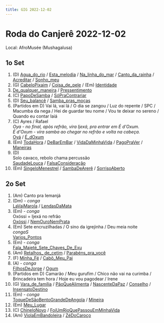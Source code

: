 ```yaml
---
title: GIG 2022-12-02
---
```


# Roda do Canjerê 2022-12-02

Local: AfroMusée (Mushagalusa)

## 1o Set

1. (D) [Agua_do_rio](letras/Agua_do_rio.md) / [Esta_melodia](letras/Esta_melodia.md) / [Na_linha_do_mar](letras/Na_linha_do_mar.md) / [Canto_da_rainha](letras/Canto_da_rainha.md) / [Acreditar](letras/Acreditar.md) / [Sonho_meu](letras/Sonho_meu.md)
2. (G) [CabeloPixaim](letras/CabeloPixaim.md) / [Coisa_de_pele](letras/Coisa_de_pele.md) / (Em) [Identidade](letras/Identidade.md)
3. [De_qualquer_maneira](letras/De_qualquer_maneira.md) / [Pressentimento](letras/Pressentimento.md)
4. (C) [PapoDeSamba](letras/PapoDeSamba.md) / [SóPraContrariar](letras/SóPraContrariar.md)
5. (D) [Seu_balancê](letras/Seu_balancê.md) / [Samba_pras_moças](letras/Samba_pras_moças.md)
6. (Partidos em D) Vai lá, vai lá / O dia se zangou / Luz do repente / SPC / Macumba da nega / Hei de guardar teu nome / Vou te deixar no sereno / Quando eu contar Iaiá
7. (C) Ayres / Rafael  
	*Oya - no final, apòs refrão, vira Ijexá, pra entrar em É d'Oxum.*  
	*É d'Oxum - vira samba ao chegar no refrão e volta na cabeça.*  
	[Oyá](letras/Oyá.md) / [É_dOxum](letras/É_dOxum.md)
8. (Em) [TodaHora](letras/TodaHora.md) / [DeBarEmBar](letras/DeBarEmBar.md) / [VidaDaMinhaVida](letras/VidaDaMinhaVida.md) / [PagoPraVer](letras/PagoPraVer.md) / [Maneiras](letras/Maneiras.md)
9. (D)  
	Solo cavaco, rebolo chama percussão  
	[SaudadeLouca](letras/SaudadeLouca.md) / [FalsaConsideração](letras/FalsaConsideração.md)
10. (Em) [SingeloMenestrel](letras/SingeloMenestrel.md) / [SambaDeArerê](letras/SambaDeArerê.md) / [SorrisoAberto](letras/SorrisoAberto.md)

## 2o Set

1. (Am) Canto pra Iemanjá
2. (Dm)  -  *conga*  
	[LaVaiMarola](letras/LaVaiMarola.md) / [LendasDaMata](letras/LendasDaMata.md)
3. (Em)  -  *conga*  
	Oxóssi = Ijexá no refrão  
	[Oxóssi](letras/Oxóssi.md) / [NemOuroNemPrata](letras/NemOuroNemPrata.md)
4. (Em) Sete encruzilhadas / O sino da igrejinha / Deu meia noite  
	*congaS*  
	[Varios_Pontos](letras/Varios_Pontos.md)
5. (Em)  -  *conga*  
	[Fala_Majeté_Sete_Chaves_De_Exu](letras/Fala_Majeté_Sete_Chaves_De_Exu.md)
6. (Am) [Retalhos_ de_cetim](letras/Retalhos_%20de_cetim.md)  / [Parabéns_pra_você](letras/Parabéns_pra_você.md)
7. (F) [Minha_Fé](letras/Minha_Fé.md) / [Cabô_Meu_Pai](letras/Cabô_Meu_Pai.md)
8. (A)  -  *conga*  
	[FilhosDeJorge](letras/FilhosDeJorge.md) / [Ogum](letras/Ogum.md)
9. (Partidos em D) Camarão / Meu gurufim / Chico não vai na curimba / Brincadeira tem hora / Hoje eu vou pagodear / Irene
10. (G) [Vara_de_família](letras/Vara_de_família.md) / [PãoQueAlimenta](letras/PãoQueAlimenta.md) / [NascenteDaPaz](letras/NascenteDaPaz.md) / [Conselho](letras/Conselho.md) / [InsensatoDestino](letras/InsensatoDestino.md)
11. (Em)  -  *conga*  
	[ToqueDeSãoBentoGrandeDeAngola](letras/ToqueDeSãoBentoGrandeDeAngola.md) / [Mineira](letras/Mineira.md)
12. (Em) [Meu_Lugar](letras/Meu_Lugar.md)
13. (C) [ChineloNovo](letras/ChineloNovo.md) / [FoiUmRioQuePassouEmMinhaVida](letras/FoiUmRioQuePassouEmMinhaVida.md)
14. (Am) [ViolaEmBandoleira](letras/ViolaEmBandoleira.md) / [ZéDoCaroço](letras/ZéDoCaroço.md)